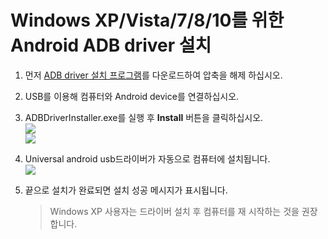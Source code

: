 
# Windows XP/Vista/7/8/10를 위한 Android ADB driver 설치

1. 먼저 [ADB driver 설치 프로그램](http://dl.adbdriver.com/upload/adbdriver.zip)를 다운로드하여 압축을 해제 하십시오.
2. USB를 이용해 컴퓨터와 Android device를 연결하십시오.
3. ADBDriverInstaller.exe를 실행 후  **Install** 버튼을 클릭하십시오.   
   ![](http://adbdriver.com/images/adb-driver-installer-pending.jpg)      
   ![](http://adbdriver.com/images/install-this-driver-software-anyway.jpg)   
   
4.  Universal android usb드라이버가 자동으로 컴퓨터에 설치됩니다.   
    ![](http://adbdriver.com/images/adb-driver-installer-finished.jpg)   

5.  끝으로 설치가 완료되면 설치 성공 메시지가 표시됩니다.
    > Windows XP 사용자는 드라이버 설치 후 컴퓨터를 재 시작하는 것을 권장합니다.

